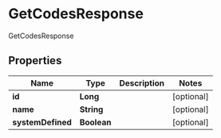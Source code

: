 

# GetCodesResponse

GetCodesResponse

## Properties

| Name | Type | Description | Notes |
|------------ | ------------- | ------------- | -------------|
|**id** | **Long** |  |  [optional] |
|**name** | **String** |  |  [optional] |
|**systemDefined** | **Boolean** |  |  [optional] |



